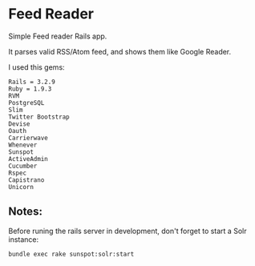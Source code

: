 Feed Reader
==========

Simple Feed reader Rails app. 

It parses valid RSS/Atom feed, and shows them like Google Reader.

I used this gems:

    Rails = 3.2.9   
    Ruby = 1.9.3  
    RVM     
    PostgreSQL 
    Slim
    Twitter Bootstrap
    Devise
    Oauth
    Carrierwave
    Whenever
    Sunspot
    ActiveAdmin
    Cucumber
    Rspec
    Capistrano
    Unicorn

Notes:
------
Before runing the rails server in development, don't forget to start a Solr instance:

    bundle exec rake sunspot:solr:start 


